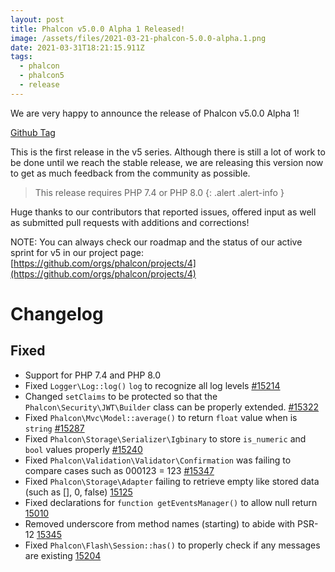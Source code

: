 ```yaml
---
layout: post
title: Phalcon v5.0.0 Alpha 1 Released!
image: /assets/files/2021-03-21-phalcon-5.0.0-alpha.1.png
date: 2021-03-31T18:21:15.911Z
tags:
  - phalcon
  - phalcon5
  - release
---
```

We are very happy to announce the release of Phalcon v5.0.0 Alpha 1!
<!--more-->

[Github Tag](https://github.com/phalcon/cphalcon/releases/tag/v5.0.0-alpha.1)

This is the first release in the v5 series. Although there is still a lot of work to be done until we reach the stable release, we are releasing this version now to get as much feedback from the community as possible.

> This release requires PHP 7.4 or PHP 8.0
{: .alert .alert-info }

Huge thanks to our contributors that reported issues, offered input as well as submitted pull requests with additions and corrections!

NOTE: You can always check our roadmap and the status of our active sprint for v5 in our project page: [https://github.com/orgs/phalcon/projects/4](https://github.com/orgs/phalcon/projects/4)

# Changelog

## Fixed
- Support for PHP 7.4 and PHP 8.0
- Fixed `Logger\Log::log()` `log` to recognize all log levels [#15214](https://github.com/phalcon/cphalcon/issues/15214)
- Changed `setClaims` to be protected so that the `Phalcon\Security\JWT\Builder` class can be properly extended. [#15322](https://github.com/phalcon/cphalcon/issues/15322)
- Fixed `Phalcon\Mvc\Model::average()` to return `float` value when is `string` [#15287](https://github.com/phalcon/cphalcon/pull/15287)
- Fixed `Phalcon\Storage\Serializer\Igbinary` to store `is_numeric` and `bool` values properly [#15240](https://github.com/phalcon/cphalcon/pull/15240)
- Fixed `Phalcon\Validation\Validator\Confirmation` was failing to compare cases such as 000123 = 123 [#15347](https://github.com/phalcon/cphalcon/pull/15347)
- Fixed `Phalcon\Storage\Adapter` failing to retrieve empty like stored data (such as [], 0, false) [15125](https://github.com/phalcon/cphalcon/issues/15125) 
- Fixed declarations for `function getEventsManager()` to allow null return [15010](https://github.com/phalcon/cphalcon/issues/15010)
- Removed underscore from method names (starting) to abide with PSR-12 [15345](https://github.com/phalcon/cphalcon/issues/15345)
- Fixed `Phalcon\Flash\Session::has()` to properly check if any messages are existing [15204](https://github.com/phalcon/cphalcon/issues/15204)

